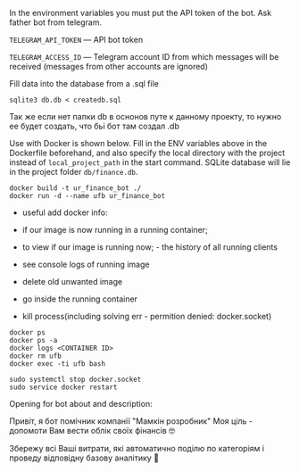 In the environment variables you must put the API token of the bot. Ask father bot from telegram.

`TELEGRAM_API_TOKEN` — API bot token

`TELEGRAM_ACCESS_ID` — Telegram account ID from which messages will be received (messages from other accounts are ignored)

Fill data into the database from a .sql file
```
sqlite3 db.db < createdb.sql
```

Так же если нет папки db в оснонов путе к данному проекту, то нужно ее будет создать, что бьі бот там создал .db


Use with Docker is shown below. Fill in the ENV variables above in the Dockerfile beforehand, and also specify the local directory with the project instead of `local_project_path` in the start command. SQLite database will lie in the project folder `db/finance.db`.

```
docker build -t ur_finance_bot ./
docker run -d --name ufb ur_finance_bot
```

* useful add docker info:
- if our image is now running in a running container;
- to view if our image is running now; - the history of all running clients
- see console logs of running image
- delete old unwanted image
- go inside the running container

- kill process(including solving err - permition denied: docker.socket)

```
docker ps
docker ps -a
docker logs <CONTAINER ID>
docker rm ufb
docker exec -ti ufb bash

sudo systemctl stop docker.socket
sudo service docker restart
```

Opening for bot about and description:

Привіт, я бот помічник компанії "Мамкін розробник"
Моя ціль - допомоти Вам вести облік своїх фінансів 🤓

Збережу всі Ваші витрати, які автоматично поділю по категоріям і проведу відповідну базову аналітику 🧐




